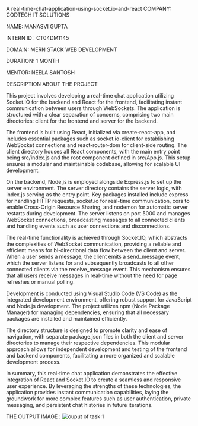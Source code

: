 A real-time-chat-application-using-socket.io-and-react
COMPANY: CODTECH IT SOLUTIONS 

NAME: MANASVI GUPTA

INTERN ID : CT04DM1145

DOMAIN: MERN STACK WEB DEVELOPMENT 

DURATION: 1 MONTH 

MENTOR: NEELA SANTOSH 



DESCRIPTION ABOUT THE PROJECT 


This project involves developing a real-time chat application utilizing Socket.IO for the backend and React for the frontend, facilitating instant communication between users through WebSockets. The application is structured with a clear separation of concerns, comprising two main directories: client for the frontend and server for the backend.

The frontend is built using React, initialized via create-react-app, and includes essential packages such as socket.io-client for establishing WebSocket connections and react-router-dom for client-side routing. The client directory houses all React components, with the main entry point being src/index.js and the root component defined in src/App.js. This setup ensures a modular and maintainable codebase, allowing for scalable UI development.

On the backend, Node.js is employed alongside Express.js to set up the server environment. The server directory contains the server logic, with index.js serving as the entry point. Key packages installed include express for handling HTTP requests, socket.io for real-time communication, cors to enable Cross-Origin Resource Sharing, and nodemon for automatic server restarts during development. The server listens on port 5000 and manages WebSocket connections, broadcasting messages to all connected clients and handling events such as user connections and disconnections.

The real-time functionality is achieved through Socket.IO, which abstracts the complexities of WebSocket communication, providing a reliable and efficient means for bi-directional data flow between the client and server. When a user sends a message, the client emits a send_message event, which the server listens for and subsequently broadcasts to all other connected clients via the receive_message event. This mechanism ensures that all users receive messages in real-time without the need for page refreshes or manual polling.

Development is conducted using Visual Studio Code (VS Code) as the integrated development environment, offering robust support for JavaScript and Node.js development. The project utilizes npm (Node Package Manager) for managing dependencies, ensuring that all necessary packages are installed and maintained efficiently.

The directory structure is designed to promote clarity and ease of navigation, with separate package.json files in both the client and server directories to manage their respective dependencies. This modular approach allows for independent development and testing of the frontend and backend components, facilitating a more organized and scalable development process.

In summary, this real-time chat application demonstrates the effective integration of React and Socket.IO to create a seamless and responsive user experience. By leveraging the strengths of these technologies, the application provides instant communication capabilities, laying the groundwork for more complex features such as user authentication, private messaging, and persistent chat histories in future iterations.




THE OUTPUT IMAGE :
![ouput of task 1 ](https://github.com/user-attachments/assets/7f44dd6e-28df-4f56-9210-0fb8214bc0fa)



